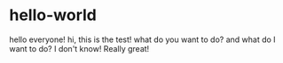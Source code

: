 # hello-world
hello everyone!
hi, this is the test!
what do you want to do? and what do I want to do? I don't know!
Really great!
